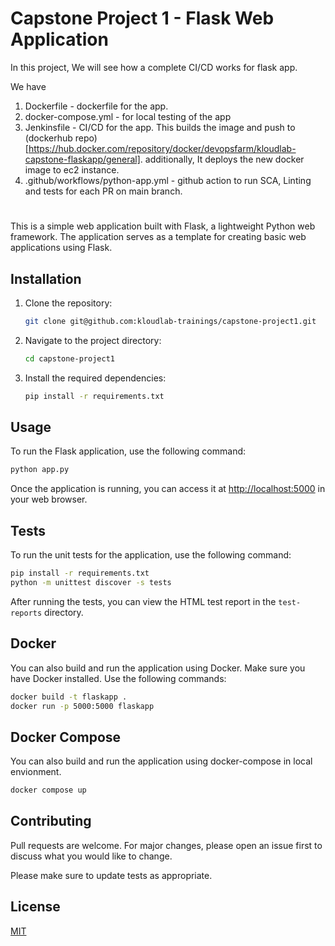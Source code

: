 # Capstone Project 1 - Flask Web Application
In this project, We will see how a complete CI/CD works for flask app. 

We have 
1. Dockerfile - dockerfile for the app. 
2. docker-compose.yml - for local testing of the app
3. Jenkinsfile - CI/CD for the app. This builds the image and push to (dockerhub repo)[https://hub.docker.com/repository/docker/devopsfarm/kloudlab-capstone-flaskapp/general]. additionally, It deploys the new docker image to ec2 instance.
4. .github/workflows/python-app.yml -  github action to run SCA, Linting and tests for each PR on main branch.



# 

This is a simple web application built with Flask, a lightweight Python web framework. The application serves as a template for creating basic web applications using Flask.

## Installation

1. Clone the repository:

    ```bash
    git clone git@github.com:kloudlab-trainings/capstone-project1.git
    ```

2. Navigate to the project directory:

    ```bash
    cd capstone-project1
    ```

3. Install the required dependencies:

    ```bash
    pip install -r requirements.txt
    ```

## Usage

To run the Flask application, use the following command:

```bash
python app.py
```

Once the application is running, you can access it at [http://localhost:5000](http://localhost:5000) in your web browser.

## Tests

To run the unit tests for the application, use the following command:

```bash
pip install -r requirements.txt
python -m unittest discover -s tests
```

After running the tests, you can view the HTML test report in the `test-reports` directory.

## Docker

You can also build and run the application using Docker. Make sure you have Docker installed. Use the following commands:

```bash
docker build -t flaskapp .
docker run -p 5000:5000 flaskapp
```

## Docker Compose
You can also build and run the application using docker-compose in local envionment.

```bash
docker compose up 
```

## Contributing

Pull requests are welcome. For major changes, please open an issue first to discuss what you would like to change.

Please make sure to update tests as appropriate.

## License

[MIT](https://choosealicense.com/licenses/mit/)
